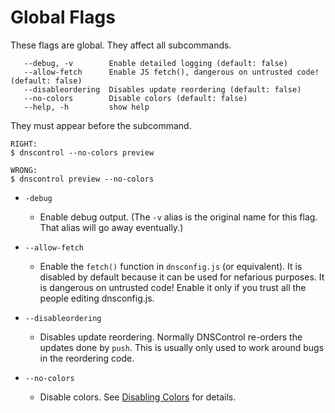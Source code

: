 # Global Flags

These flags are global. They affect all subcommands.

```text
   --debug, -v        Enable detailed logging (default: false)
   --allow-fetch      Enable JS fetch(), dangerous on untrusted code! (default: false)
   --disableordering  Disables update reordering (default: false)
   --no-colors        Disable colors (default: false)
   --help, -h         show help
```

They must appear before the subcommand.

```
RIGHT:
$ dnscontrol --no-colors preview
```

```
WRONG:
$ dnscontrol preview --no-colors
```

* `-debug`
  * Enable debug output.  (The `-v` alias is the original name for this flag. That alias will go away eventually.)


* `--allow-fetch`
  * Enable the `fetch()` function in `dnsconfig.js` (or equivalent). It is disabled by default because it can be used for nefarious purposes. It is dangerous on untrusted code!  Enable it only if you trust all the people editing dnsconfig.js.

* `--disableordering`
  * Disables update reordering. Normally DNSControl re-orders the updates done by `push`. This is usually only used to work around bugs in the reordering code.

* `--no-colors`
  * Disable colors. See [Disabling Colors](colors.md) for details.
